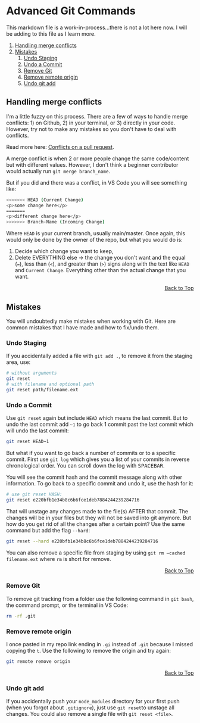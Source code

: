 # Advanced Git Commands

This markdown file is a work-in-process...there is not a lot here now. I will be adding to this file as I learn more.

<a id="back-to-top"></a>

1. [Handling merge conflicts](#handling-merge-conflicts)
1. [Mistakes](#mistakes)
   1. [Undo Staging](#undo-staging)
   1. [Undo a Commit](#undo-a-commit)
   1. [Remove Git](#remove-git)
   1. [Remove remote origin](#remove-remote-origin)
   1. [Undo git add](#undo-git-add)

## Handling merge conflicts

I'm a little fuzzy on this process. There are a few of ways to handle merge conflicts: 1) on Github, 2) in your terminal, or 3) directly in your code. However, try not to make any mistakes so you don't have to deal with conflicts.

Read more here: [Conflicts on a pull request](https://github.com/freeCodeCamp/freeCodeCamp/blob/main/docs/how-to-setup-freecodecamp-locally.md#making-changes-locally 'Making changes locally').

A merge conflict is when 2 or more people change the same code/content but with different values. However, I don't think a beginner contributor would actually run `git merge branch_name`.

But if you did and there was a conflict, in VS Code you will see something like:

```sh
<<<<<<< HEAD (Current Change)
<p>some change here</p>
=======
<p>different change here</p>
>>>>>>> Branch-Name (Incoming Change)
```

Where `HEAD` is your current branch, usually main/master. Once again, this would only be done by the owner of the repo, but what you would do is:

1. Decide which change you want to keep,
1. Delete EVERYTHING else -> the change you don't want and the equal (`=`), less than (`<`), and greater than (`>`) signs along with the text like `HEAD` and `Current Change`. Everything other than the actual change that you want.

<div align="right"><a href="#back-to-top" title="Table of Contents">Back to Top</a></div>

## Mistakes

You will undoubtedly make mistakes when working with Git. Here are common mistakes that I have made and how to fix/undo them.

### Undo Staging

If you accidentally added a file with `git add .`, to remove it from the staging area, use:

```sh
# without arguments
git reset
# with filename and optional path
git reset path/filename.ext
```

### Undo a Commit

Use `git reset` again but include `HEAD` which means the last commit. But to undo the last commit add `~1` to go back 1 commit past the last commit which will undo the last commit:

```sh
git reset HEAD~1
```

But what if you want to go back a number of commits or to a specific commit. First use `git log` which gives you a list of your commits in reverse chronological order. You can scroll down the log with <kbd>SPACEBAR</kbd>.

You will see the commit hash and the commit message along with other information. To go back to a specific commit and undo it, use the hash for it:

```sh
# use git reset HASH:
git reset e220bfb1e34b8c6b6fce1deb7884244239284716
```

That will unstage any changes made to the file(s) AFTER that commit. The changes will be in your files but they will not be saved into git anymore. But how do you get rid of all the changes after a certain point? Use the same command but add the flag `--hard`:

```sh
git reset --hard e220bfb1e34b8c6b6fce1deb7884244239284716
```

You can also remove a specific file from staging by using `git rm –cached filename.ext` where `rm` is short for remove.

<div align="right"><a href="#back-to-top" title="Table of Contents">Back to Top</a></div>

### Remove Git

To remove git tracking from a folder use the following command in `git bash`, the command prompt, or the terminal in VS Code:

```sh
rm -rf .git
```

### Remove remote origin

I once pasted in my repo link ending in `.gi` instead of `.git` because I missed copying the `t`. Use the following to remove the origin and try again:

```sh
git remote remove origin
```

<div align="right"><a href="#back-to-top" title="Table of Contents">Back to Top</a></div>

### Undo git add

If you accidentally push your `node_modules` directory for your first push (when you forgot about `.gitignore`), just use `git reset`to unstage all changes. You could also remove a single file with `git reset <file>`.
